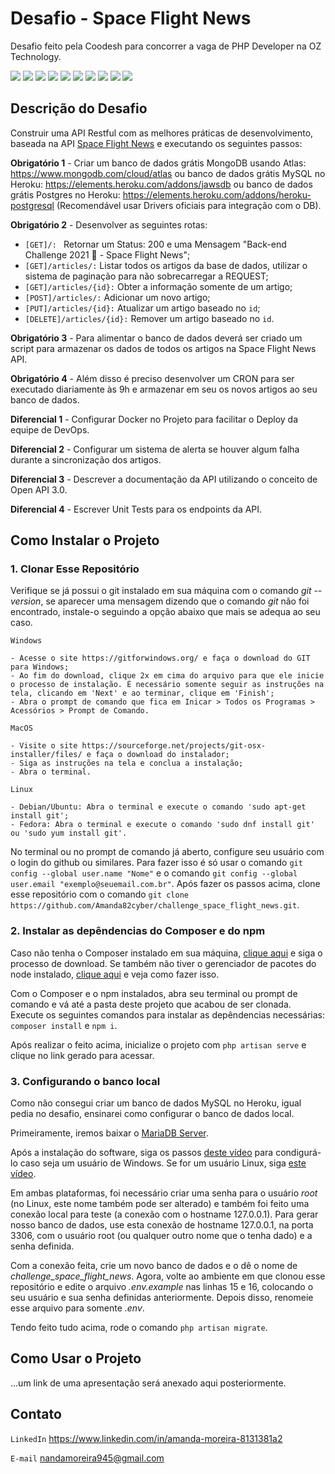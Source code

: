 # Desafio - Space Flight News
Desafio feito pela Coodesh para concorrer a vaga de PHP Developer na OZ Technology.

<div style="display: inline">
	<img src="https://img.shields.io/static/v1?label=released date&message=January 2023&color=0ABF53&style=flat"/>
	<img src="https://img.shields.io/static/v1?label=npm&message=v8.19.2&color=CB3837&style=flat"/>
	<img src="https://img.shields.io/static/v1?label=php&message=v7.4.33&color=777BB4&style=flat"/>
	<img src="https://img.shields.io/static/v1?label=laravel&message=v7.30.6&color=FF2D20&style=flat"/>
	<img src="https://img.shields.io/static/v1?label=composer&message=v1.10.1&color=885630&style=flat"/>
	<img src="https://img.shields.io/static/v1?label=jquery&message=v3.6.3&color=0769AD&style=flat"/>
	<img src="https://img.shields.io/static/v1?label=sass&message=v1.57.1&color=CC6699&style=flat"/>
	<img src="https://img.shields.io/static/v1?label=bootstrap&message=v5.2.3&color=7952B3&style=flat"/>
	<img src="https://img.shields.io/static/v1?label=font awesome&message=v6.2.1&color=528DD7&style=flat"/>
	<img src="https://img.shields.io/static/v1?label=sweetalert2&message=v11.7.1&color=7066e0&style=flat"/>
</div>

## Descrição do Desafio
Construir uma API Restful com as melhores práticas de desenvolvimento, baseada na API [Space Flight News](https://api.spaceflightnewsapi.net/v3/documentation) e executando os seguintes passos:

**Obrigatório 1** - Criar um banco de dados grátis MongoDB usando Atlas: https://www.mongodb.com/cloud/atlas ou banco de dados grátis MySQL no Heroku: https://elements.heroku.com/addons/jawsdb ou banco de dados grátis Postgres no Heroku: https://elements.heroku.com/addons/heroku-postgresql (Recomendável usar Drivers oficiais para integração com o DB).

**Obrigatório 2** - Desenvolver as seguintes rotas:

- `[GET]/: ` Retornar um Status: 200 e uma Mensagem "Back-end Challenge 2021 🏅 - Space Flight News";
- `[GET]/articles/:`   Listar todos os artigos da base de dados, utilizar o sistema de paginação para não sobrecarregar a REQUEST;
- `[GET]/articles/{id}:` Obter a informação somente de um artigo;
- `[POST]/articles/:` Adicionar um novo artigo;
- `[PUT]/articles/{id}:` Atualizar um artigo baseado no `id`;
- `[DELETE]/articles/{id}:` Remover um artigo baseado no `id`.

**Obrigatório 3** - Para alimentar o banco de dados deverá ser criado um script para armazenar os dados de todos os artigos na Space Flight News API. 

**Obrigatório 4** - Além disso é preciso desenvolver um CRON para ser executado diariamente às 9h e armazenar em seu os novos artigos ao seu banco de dados.

**Diferencial 1** - Configurar Docker no Projeto para facilitar o Deploy da equipe de DevOps.

**Diferencial 2** - Configurar um sistema de alerta se houver algum falha durante a sincronização dos artigos.

**Diferencial 3** - Descrever a documentação da API utilizando o conceito de Open API 3.0.

**Diferencial 4** - Escrever Unit Tests para os endpoints da API.

## Como Instalar o Projeto
### 1. Clonar Esse Repositório
Verifique se já possui o git instalado em sua máquina com o comando *git --version*, se aparecer uma mensagem dizendo que o comando *git* não foi encontrado, instale-o seguindo a opção abaixo que mais se adequa ao seu caso.

`Windows`

	- Acesse o site https://gitforwindows.org/ e faça o download do GIT para Windows;
	- Ao fim do download, clique 2x em cima do arquivo para que ele inicie o processo de instalação. É necessário somente seguir as instruções na tela, clicando em 'Next' e ao terminar, clique em 'Finish';
	- Abra o prompt de comando que fica em Inicar > Todos os Programas > Acessórios > Prompt de Comando.
	
`MacOS`

	- Visite o site https://sourceforge.net/projects/git-osx-installer/files/ e faça o download do instalador;
	- Siga as instruções na tela e conclua a instalação;
	- Abra o terminal.

`Linux`

	- Debian/Ubuntu: Abra o terminal e execute o comando 'sudo apt-get install git';
	- Fedora: Abra o terminal e execute o comando 'sudo dnf install git' ou 'sudo yum install git'.
	
No terminal ou no prompt de comando já aberto, configure seu usuário com o login do github ou similares. Para fazer isso é só usar o comando `git config --global user.name "Nome"` e o comando `git config --global user.email "exemplo@seuemail.com.br"`.
Após fazer os passos acima, clone esse repositório com o comando `git clone https://github.com/Amanda82cyber/challenge_space_flight_news.git`.

### 2. Instalar as depêndencias do Composer e do npm
Caso não tenha o Composer instalado em sua máquina, [clique aqui](https://getcomposer.org/download/) e siga o processo de download. Se também não tiver o gerenciador de pacotes do node instalado, [clique aqui](https://kinsta.com/pt/blog/como-instalar-o-node-js/) e veja como fazer isso.

Com o Composer e o npm instalados, abra seu terminal ou prompt de comando e vá até a pasta deste projeto que acabou de ser clonada. Execute os seguintes comandos para instalar as depêndencias necessárias: `composer install` e `npm i`.

Após realizar o feito acima, inicialize o projeto com `php artisan serve` e clique no link gerado para acessar.

### 3. Configurando o banco local
Como não consegui criar um banco de dados MySQL no Heroku, igual pedia no desafio, ensinarei como configurar o banco de dados local. 

Primeiramente, iremos baixar o [MariaDB Server](https://mariadb.org/download/).

Após a instalação do software, siga os passos [deste vídeo](https://youtu.be/oBjs4Odl-BE) para condigurá-lo caso seja um usuário de Windows. Se for um usuário Linux, siga [este vídeo](https://youtu.be/1pOdUcnSHcU).

Em ambas plataformas, foi necessário criar uma senha para o usuário *root* (no Linux, este nome também pode ser alterado) e também foi feito uma conexão local para teste (a conexão com o hostname 127.0.0.1). Para gerar nosso banco de dados, use esta conexão de hostname 127.0.0.1, na porta 3306, com o usuário root (ou qualquer outro nome que o tenha dado) e a senha definida.

Com a conexão feita, crie um novo banco de dados e o dê o nome de *challenge_space_flight_news*. Agora, volte ao ambiente em que clonou esse repositório e edite o arquivo *.env.example* nas linhas 15 e 16, colocando o seu usuário e sua senha definidas anteriormente. Depois disso, renomeie esse arquivo para somente *.env*.

Tendo feito tudo acima, rode o comando `php artisan migrate`.

## Como Usar o Projeto
...um link de uma apresentação será anexado aqui posteriormente.

## Contato
`LinkedIn` https://www.linkedin.com/in/amanda-moreira-8131381a2

`E-mail` nandamoreira945@gmail.com
